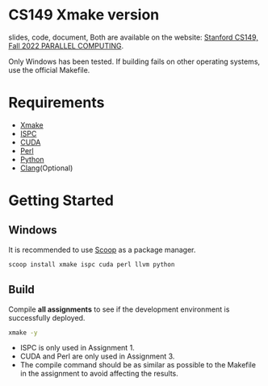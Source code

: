 # CS149 Xmake version

slides, code, document, Both are available on the website: [Stanford CS149, Fall 2022 PARALLEL COMPUTING](https://gfxcourses.stanford.edu/cs149/fall22).

Only Windows has been tested. If building fails on other operating systems, use the official Makefile.

# Requirements

- [Xmake](https://xmake.io/#/zh-cn/guide/installation)
- [ISPC](https://ispc.github.io/downloads.html)
- [CUDA](https://developer.nvidia.com/cuda-downloads)
- [Perl](https://www.perl.org/get.html)
- [Python](https://www.python.org/downloads/)
- [Clang](https://releases.llvm.org/download.html)(Optional)

# Getting Started

## Windows

It is recommended to use [Scoop](https://github.com/ScoopInstaller/Scoop) as a package manager.

```bash
scoop install xmake ispc cuda perl llvm python
```

## Build

Compile **all assignments** to see if the development environment is successfully deployed.

```bash
xmake -y
```

- ISPC is only used in Assignment 1.
- CUDA and Perl are only used in Assignment 3.
- The compile command should be as similar as possible to the Makefile in the assignment to avoid affecting the results.
